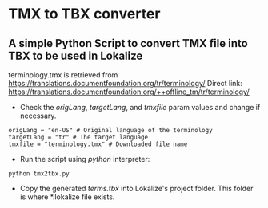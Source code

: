 # TMX to TBX converter       

## A simple Python Script to convert TMX file into TBX to be used in Lokalize


terminology.tmx is retrieved from https://translations.documentfoundation.org/tr/terminology/
Direct link: https://translations.documentfoundation.org/++offline_tm/tr/terminology/

* Check the _origLang_, _targetLang_, and _tmxfile_ param values and change if necessary.

~~~
origLang = "en-US" # Original language of the terminology
targetLang = "tr" # The target language
tmxfile = "terminology.tmx" # Downloaded file name
~~~

* Run the script using _python_ interpreter:

~~~
python tmx2tbx.py
~~~

* Copy the generated _terms.tbx_ into Lokalize's project folder.
This folder is where *.lokalize file exists.
